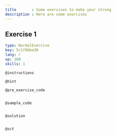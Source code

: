 ```yaml
---
title       : Some exercises to make your strong    
description : Here are some exercises
---
```

## Exercise 1

```yaml
type: NormalExercise
key: 5c1f8bba30
lang: r
xp: 100
skills: 1
```


`@instructions`

`@hint`

`@pre_exercise_code`
```{r}

```

`@sample_code`
```{r}

```

`@solution`
```{r}

```

`@sct`
```{r}

```
